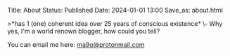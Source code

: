 Title: About
Status: Published
Date: 2024-01-01 13:00
Save_as: about.html

<section markdown="1">
>*has 1 (one) coherent idea over 25 years of conscious existence* \- Why yes, I'm a world renown blogger, how could you tell?

You can email me here: [ma9o@protonmail.com](mailto:ma9o@protonmail.com)
</section>
